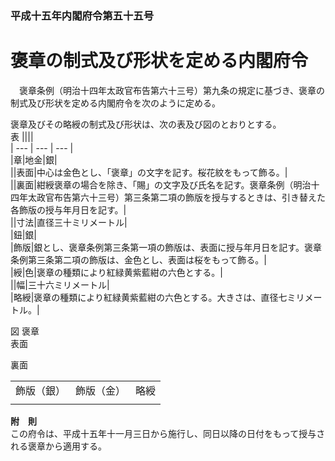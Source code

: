 ### 平成十五年内閣府令第五十五号  
# 褒章の制式及び形状を定める内閣府令  
　褒章条例（明治十四年太政官布告第六十三号）第九条の規定に基づき、褒章の制式及び形状を定める内閣府令を次のように定める。  
  
褒章及びその略綬の制式及び形状は、次の表及び図のとおりとする。  
表
||||  
| --- | --- | --- |  
|章|地金|銀|  
||表面|中心は金色とし、「褒章」の文字を記す。桜花紋をもって飾る。|  
||裏面|紺綬褒章の場合を除き、「賜」の文字及び氏名を記す。褒章条例（明治十四年太政官布告第六十三号）第三条第二項の飾版を授与するときは、引き替えた各飾版の授与年月日を記す。|  
||寸法|直径三十ミリメートル|  
|鈕|銀|  
|飾版|銀とし、褒章条例第三条第一項の飾版は、表面に授与年月日を記す。褒章条例第三条第二項の飾版は、金色とし、表面は桜をもって飾る。|  
|綬|色|褒章の種類により紅緑黄紫藍紺の六色とする。|  
||幅|三十六ミリメートル|  
|略綬|褒章の種類により紅緑黄紫藍紺の六色とする。大きさは、直径七ミリメートル。|  
  
図
            褒章  
表面
<blockquote>

</blockquote>
  
裏面
<blockquote>

</blockquote>
  

          
||||  
| --- | --- | --- |  
|飾版（銀）|飾版（金）|略綬|  
||||  
  
  
**附　則**  
この府令は、平成十五年十一月三日から施行し、同日以降の日付をもって授与される褒章から適用する。  
  
